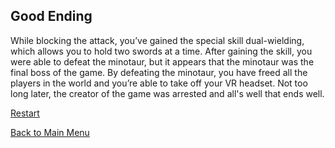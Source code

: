 ## Good Ending  

While blocking the attack, you’ve gained the special skill dual-wielding, which allows you to hold two swords at a time. After gaining the skill, you were able to defeat the minotaur, but it appears that the minotaur was the final boss of the game. By defeating the minotaur, you have freed all the players in the world and you’re able to take off your VR headset. Not too long later, the creator of the game was arrested and all's well that ends well.

[Restart](start.md)  

[Back to Main Menu](../README.md)